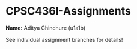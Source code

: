 # CPSC436I-Assignments

**Name:** Aditya Chinchure (u1a1b)

See individual assignment branches for details!
